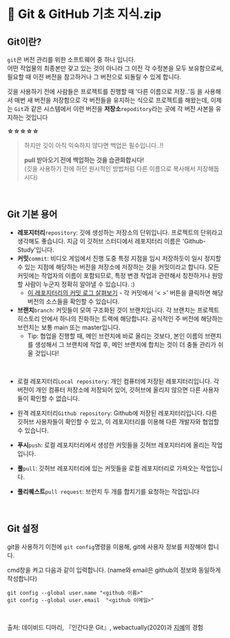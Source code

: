 # 📂 Git & GitHub 기초 지식.zip

## Git이란?
`git`은 버전 관리를 위한 소프트웨어 중 하나 입니다.  
어떤 작업물의 최종본만 갖고 있는 것이 아니라 그 이전 각 수정본을 모두 보유함으로써, 필요할 때 이전 버전을 참고하거나 그 버전으로 되돌릴 수 있게 합니다.

깃을 사용하기 전에 사람들은 프로젝트를 진행할 때 '다른 이름으로 저장..'등 을 사용해서 매번 새 버전을 저장함으로 각 버전들을 유지하는 식으로 프로젝트를 해왔는데, 이제는 `Git`과 같은 시스템에서 이런 버전을 **저장소**`repoditory`라는 곳에 각 버전 사본을 유지하는 것입니다

**☆☆☆☆☆**
> 하지만 깃이 아직 익숙하지 않다면 백업은 필수입니다..!!  
> 
> **pull 받아오기 전에 백업하는 것을 습관화합시다!**  
> (깃을 사용하기 전에 하던 원시적인 방법처럼 다른 이름으로 복사해서 저장해둡시다)

<br>

## Git 기본 용어
* **레포지터리**`repository`: 깃에 생성하는 저장소의 단위입니다. 프로젝트의 단위라고 생각해도 좋습니다. 지금 이 깃허브 스터디에서 레포지터리 이름은 'Github-Study'입니다.
* **커밋**`commit`: 비디오 게임에서 진행 도중 특정 지점을 임시 저장하듯이 일시 정지할 수 있는 지점에 해당하는 버전을 저장소에 저장하는 것을 커밋이라고 합니다. 모든 커밋에는 작업자의 이름이 포함되므로, 특정 변경 작업과 관련해서 칭찬하거나 원망할 사람이 누군지 정확히 알아낼 수 있습니다. :)
    - [이 레포지터리의 커밋 로그 살펴보기](https://github.com/HeoJiye/Github-Study/commits/main) - 각 커밋에서 '< >' 버튼을 클릭하면 해당 버전의 소스들을 확인할 수 있습니다.
* **브랜치**`branch`: 커밋들이 모여 구조화된 것이 브랜치입니다. 각 브랜치는 프로젝트 히스토리 안에서 하나의 진화하는 트랙에 해당합니다. 공식적인 주 버전에 해당하는 브런치는 보통 main 또는 master입니다. 
    - Tip: 협업을 진행할 때, 메인 브런치에 바로 올리는 것보다, 본인 이름의 브랜치를 생성해서 그 브랜치에 작업 후, 메인 브랜치에 합치는 것이 더 충돌 관리가 쉬울 것입니다!

<br>

* 로컬 레포지터리`Local repository`: 개인 컴퓨터에 저장된 레포지터리입니다. 각 버전이 개인 컴퓨터 저장소에 저장되어 있어, 깃허브에 올리지 않으면 다른 사용자들이 확인할 수 없습니다.
* 원격 레포지터리`Github repository`: Github에 저장된 레포지터리입니다. 다른 깃허브 사용자들이 확인할 수 있고, 이 레포지터리를 이용해 다른 개발자와 협업할 수 있습니다.

* **푸시**`push`: 로컬 레포지터리에서 생성한 커밋들을 깃허브 레포지터리에 올리는 작업입니다.
* **풀**`pull`: 깃허브 레포지터리에 있는 커밋들을 로컬 레포지터리로 가져오는 작업입니다.
* **풀리퀘스트**`pull request`: 브런치 두 개를 합치기를 요청하는 작업입니다

<br> 

## Git 설정
git을 사용하기 이전에 `git config`명령을 이용해, git에 사용자 정보를 저장해야 합니다.

cmd창을 켜고 다음과 같이 입력합니다. (name와 email은 github의 정보와 동일하게 작성합니다)

```
git config --global user.name "<github 이름>"
git config --global user.email  "<github 이메일>"
```

<br>

출처: 데이비드 디마리, 『인간다운 Git』, webactually(2020)과 [지예](https://github.com/HeoJiye)의 경험